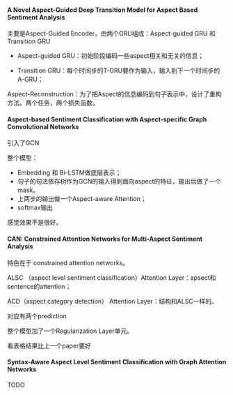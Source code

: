 #### A Novel Aspect-Guided Deep Transition Model for Aspect Based Sentiment Analysis

主要是Aspect-Guided Encoder，由两个GRU组成：Aspect-guided GRU 和 Transition GRU

- Aspect-guided GRU：初始阶段编码一些aspect相关和无关的信息；

- Transition GRU：每个时间步的T-GRU要作为输入，输入到下一个时间步的A-GRU；

Aspect-Reconstruction：为了把Aspect的信息编码到句子表示中，设计了重构方法。两个任务，两个损失函数。

#### Aspect-based Sentiment Classification with Aspect-specific Graph Convolutional Networks

引入了GCN

整个模型：

- Embedding 和 Bi-LSTM做底层表示；
- 句子的句法依存树作为GCN的输入得到面向aspect的特征，输出后做了一个mask。
- 上两步的输出做一个Aspect-aware Attention；
- softmax输出

感觉效果不是很好。

#### CAN: Constrained Attention Networks for Multi-Aspect Sentiment Analysis

特色在于 constrained attention networks。

ALSC （aspect level sentiment classification）Attention Layer：apsect和sentence的attention；

ACD（aspect category detection） Attention Layer：结构和ALSC一样的。

对应有两个prediction

整个模型加了一个Regularization Layer单元。

看表格结果比上一个paper要好

#### Syntax-Aware Aspect Level Sentiment Classification with Graph Attention Networks

TODO

